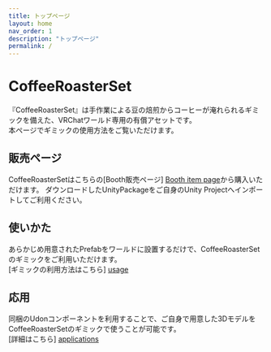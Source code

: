 ```yaml
---
title: トップページ
layout: home
nav_order: 1
description: "トップページ"
permalink: /
---
```


# CoffeeRoasterSet

『CoffeeRoasterSet』は手作業による豆の焙煎からコーヒーが淹れられるギミックを備えた、VRChatワールド専用の有償アセットです。  
本ページでギミックの使用方法をご覧いただけます。


## 販売ページ

CoffeeRoasterSetはこちらの[Booth販売ページ] [Booth item page]から購入いただけます。
ダウンロードしたUnityPackageをご自身のUnity Projectへインポートしてご利用ください。


## 使いかた

あらかじめ用意されたPrefabをワールドに設置するだけで、CoffeeRoasterSetのギミックをご利用いただけます。  
[ギミックの利用方法はこちら] [usage]


## 応用

同梱のUdonコンポーネントを利用することで、ご自身で用意した3DモデルをCoffeeRoasterSetのギミックで使うことが可能です。  
[詳細はこちら] [applications]



[Booth item page]: https://cultnhut.booth.pm/
[usage]: /docs/usage
[applications]: /docs/applications

